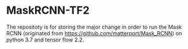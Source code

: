 # MaskRCNN-TF2

The repositoty is for storing the major change in order to run the Mask RCNN (originated from https://github.com/matterport/Mask_RCNN) on python 3.7 and tensor flow 2.2. 
